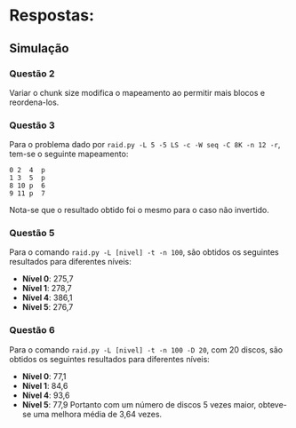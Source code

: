 # Respostas:

## Simulação  

### Questão 2
Variar o chunk size modifica o mapeamento ao permitir mais blocos e reordena-los.

### Questão 3
Para o problema dado por `raid.py -L 5 -5 LS -c -W seq -C 8K -n 12 -r`, tem-se o seguinte mapeamento:
```
0 2  4  p
1 3  5  p
8 10 p  6
9 11 p  7
```
Nota-se que o resultado obtido foi o mesmo para o caso não invertido.

### Questão 5
Para o comando `raid.py -L [nivel] -t -n 100`, são obtidos os seguintes resultados para diferentes níveis:
- **Nível 0**: 275,7
- **Nível 1**: 278,7
- **Nível 4**: 386,1
- **Nível 5**: 276,7

### Questão 6
Para o comando `raid.py -L [nivel] -t -n 100 -D 20`, com 20 discos, são obtidos os seguintes resultados para diferentes níveis:
- **Nível 0**: 77,1
- **Nível 1**: 84,6
- **Nível 4**: 93,6
- **Nível 5**: 77,9
Portanto com um número de discos 5 vezes maior, obteve-se uma melhora média de 3,64 vezes.